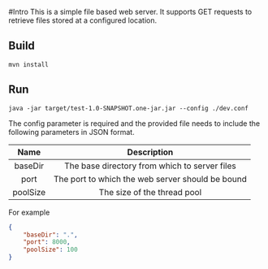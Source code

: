 #Intro
This is a simple file based web server. It supports GET requests to retrieve files stored at a configured location.

## Build
```
mvn install
```

## Run
```
java -jar target/test-1.0-SNAPSHOT.one-jar.jar --config ./dev.conf
```
The config parameter is required and the provided file needs to include the following parameters in JSON format.

|   Name   |                    Description                   |
|:--------:|:------------------------------------------------:|
| baseDir  | The base directory from which to server files    |
| port     | The port to which the web server should be bound |
| poolSize | The size of the thread pool                      |

For example
```JSON
{
    "baseDir": ".",
    "port": 8000,
    "poolSize": 100
}
```

